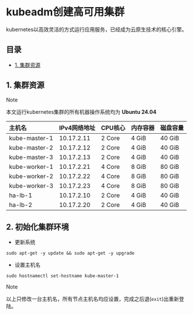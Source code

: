 # kubeadm创建高可用集群
kubernetes以高效灵活的方式运行应用服务，已经成为云原生技术的核心引擎。
## 目录
<!-- top -->
- [1. 集群资源](#1-集群资源)

## 1. 集群资源
>[!NOTE]
>本文运行kubernetes集群的所有机器操作系统均为 **Ubuntu 24.04**

|主机名       |IPv4网络地址|CPU核心|内存容器|磁盘容量|
|:------------|:----------|:-----|:------|:-------|
|kube-master-1|10.17.2.11 |2 Core|4 GiB  |40 GiB  |
|kube-master-2|10.17.2.12 |2 Core|4 GiB  |40 GiB  |
|kube-master-3|10.17.2.13 |2 Core|4 GiB  |40 GiB  |
|kube-worker-1|10.17.2.21 |4 Core|8 GiB  |80 GiB  |
|kube-worker-2|10.17.2.22 |4 Core|8 GiB  |80 GiB  |
|kube-worker-3|10.17.2.23 |4 Core|8 GiB  |80 GiB  |
|ha-lb-1      |10.17.2.10 |2 Core|4 GiB  |40 GiB  |
|ha-lb-2      |10.17.2.20 |2 Core|4 GiB  |40 GiB  |

## 2. 初始化集群环境
- 更新系统
```
sudo apt-get -y update && sudo apt-get -y upgrade
```
- 设置主机名
```
sudo hostnamectl set-hostname kube-master-1
```
> [!NOTE]
> 以上只修改一台主机名，所有节点主机名均应设置，完成之后退(`exit`)出重新登陆。